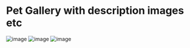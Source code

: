 # Pet Gallery with description images etc
![image](https://github.com/BartlomiejKwiatkowsk/Angular_Gallery/assets/163582621/fdd94f34-31f4-4c4f-9091-fb84947eab1b)
![image](https://github.com/BartlomiejKwiatkowsk/Angular_Gallery/assets/163582621/74da088c-d6fd-41c9-a1af-039a3f1c8395)
![image](https://github.com/BartlomiejKwiatkowsk/Angular_Gallery/assets/163582621/2f9e687f-2ec2-4709-af2f-0c47602afbee)

